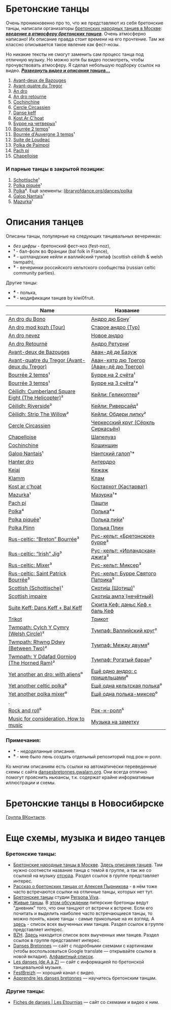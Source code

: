 Бретонские танцы
================
Очень проникновенно про то, что же представляют из себя бретонские танцы, написали организаторы [бретонских народных танцев в Москве](https://vk.com/club25749886): [***введение в атмосферу бретонских танцев***](text-intro.md). Очень атмосферно написано! Их описание правда стоит времени на его прочтение. Там же классно описывается такое явление как фест-нозы.

Но никакие тексты не смогут заменить сам процесс танца под отличную музыку. Но можно хотя бы видео посмотреть, чтобы прочувствовать атмосферу. Я сделал небольшую подборку ссылок на видео. ***[Развернуть видео и описания танцев...](README.md)***

1. [Avant-deux de Bazouges](https://www.youtube.com/watch?v=Ncds8-FMaEI)
2. [Avant-quatre du Tregor](https://www.youtube.com/watch?v=H5DNoZ2F3jw)
3. [An dro](https://www.youtube.com/watch?v=p_i027FhnyA)
4. [An dro retourne](https://www.youtube.com/watch?v=EUHjpInr1nA)
5. [Cochinchine](https://vk.com/video-25749886_170748467)
6. [Cercle Circassien](https://www.youtube.com/watch?v=JUIEfPi_SgY)
7. [Danse keff](https://www.youtube.com/watch?v=B6qej91iYLc)
8. [Kost Ar C'hoat](https://www.youtube.com/watch?v=EAVpaW_7qlQ)
9. [Бурре на четверых](https://vk.com/video-25749886_162534468)¹
10. [Bourrée 2 temps](https://www.youtube.com/watch?v=Fos5IOLRHK8)¹
11. [Bourrée d'Auvergne 3 temps](https://www.youtube.com/watch?v=TfQNjN_WHCU)¹
12. [Suite de Loudeac](https://www.youtube.com/watch?v=SOd9E8XKemA)
13. [Polka de Paimpol](https://vk.com/video39341115_456239021)
14. [Pach pi](https://www.youtube.com/watch?v=5eDQmwe1Zlo)
15. [Chapelloise](https://www.youtube.com/watch?v=XwNRitt0AFo)

### И парные танцы в закрытой позиции:

1. [Schottische](https://www.youtube.com/watch?v=vwHZvw7jk94)¹
2. [Polka piquée](https://www.youtube.com/watch?v=FcS_BrHe9PU)¹
3. [Polka](https://youtu.be/sVnfVUWiBTU?t=20)⁴. Ещё элементы: [libraryofdance.org/dances/polka](http://www.libraryofdance.org/dances/polka/)
4. [Galop Nantais](https://www.youtube.com/watch?v=aQUtWD-o9NE)¹
5. [Mazurka](https://www.youtube.com/watch?v=vEDn9frcy08)¹

Описания танцев
===============
Описаны танцы, популярные на следующих танцевальных вечеринках:

- _без цифры_ - бретонский фест-ноз (fest-noz),
- __¹__ - бал-фолк во Франции (bal folk in France),
- __²__ - шотландские кейли и валлийский тумпаф (scottish cèilidh & welsh twmpath),
- __³__ - вечеринки российского кельтского сообщества (russian celtic community parties).

Другие танцы:

- __⁴__ - полька,
- __⁰__ - модификации танцев by kiwi0fruit.

| Name | Название |
| ---- | -------- |
| [An dro du Bono](an-dro-du-bono.md) | [Андро дю Бону́](an-dro-du-bono.md) |
| [An dro mod kozh (Tour)](tour-an-dro-mod-kozh.md) | [Старое андро (Тур)](tour-an-dro-mod-kozh.md) |
| [An dro nevez](an-dro-nevez.md) | [Новое андро](an-dro-nevez.md) |
| [An dro Retourné](an-dro-retourne.md) | [Андро Ретурни́](an-dro-retourne.md) |
| [Avant-deux de Bazouges](avant-deux-de-bazouges.md) | [Аван-дё де Базуж](avant-deux-de-bazouges.md) |
| [Avant-quatre du Tregor (Avant-deux du Tregor)](avant-quatre-du-tregor.md) | [Аван-кятр дю Трегор (Аван-дё дю Трегор)](avant-quatre-du-tregor.md) |
| [Bourrée 2 temps](bourree.md)¹ | [Бурре на 2 счёта](bourree.md)¹ |
| [Bourrée 3 temps](bourree-3-temps.md)¹ | [Бурре на 3 счёта](bourree-3-temps.md)¹\* |
| [Cèilidh: Cumberland Square Eight (The Helicopter)](ceilidh-cumberland-square-eight.md)² | [Кейли: Геликоптер](ceilidh-cumberland-square-eight.md)² |
| [Cèilidh: Riverside](ceilidh-riverside.md)² | [Кейли: Риверсайд](ceilidh-riverside.md)² |
| [Cèilidh: Strip The Willow](ceilidh-strip-the-willow.md)² | [Кейли: Обдери липку](ceilidh-strip-the-willow.md)² |
| [Cercle Circassien](cercle-circassien.md) | [Черкесский круг (Сёркль Сиркасьён)](cercle-circassien.md) |
| [Chapelloise](chapelloise.md) | [Шапелуаз](chapelloise.md) |
| [Cochinchine](cochinchine.md) | [Кошиншин](cochinchine.md) |
| [Galop Nantais](galop-nantais.md)¹ | [Нантский галоп](galop-nantais.md)¹\* |
| [Hanter dro](hanter-dro.md) | [Антердро](hanter-dro.md) |
| [Kejaj](kejaj.md) | [Кежаж](kejaj.md) |
| [Klamm](klamm.md) | [Клам](klamm.md) |
| [Kost ar c'hoat](kost-ar-c-hoat.md) | [Костархот (Кастарват)](kost-ar-c-hoat.md) |
| [Mazurka](mazurka.md)¹ | [Мазурка](mazurka.md)¹\* |
| [Pach pi](pach-pi.md) | [Пашпи](pach-pi.md) |
| [Polka](polka.md)⁴ | [Полька](polka.md)⁴\* |
| [Polka piquée](polka-piquee.md)¹ | [Полька пи́ки](polka-piquee.md)¹ |
| [Polka Plinn](polka-plinn.md) | [Полька Плин](polka-plinn.md) |
| [Rus-celtic: “Breton” Bourrée](rus-celtic-breton-bourree.md)³ | [Рус-кельт: «Бретонское» бурре](rus-celtic-breton-bourree.md)³ |
| [Rus-celtic: “Irish” Jig](rus-celtic-irish-jig.md)³ | [Рус-кельт: «Ирландская» джига](rus-celtic-irish-jig.md)³ |
| [Rus-celtic: Mixer](rus-celtic-mixer.md)³ | [Рус-кельт: Миксер](rus-celtic-mixer.md)³ |
| [Rus-celtic: Saint Patrick Bourrée](rus-celtic-saint-patrick-bourree.md)³ | [Рус-кельт: Бурре Святого Патрика](rus-celtic-saint-patrick-bourree.md)³ |
| [Scottish (Schottische)](schottische.md)¹ | [Скоти́ш (Шотиш)](schottische.md)¹ |
| [Scottish impaire](scottish-impaire.md) | [Скоти́ш ампэ́ (нечётный)](scottish-impaire.md) |
| [Suite Keff: Dans Keff + Bal Keff](suite-keff.md) | [Сюита Кеф: даньс Кеф + баль Кеф](suite-keff.md) |
| [Trikot](trikot.md) | [Трикот](trikot.md) |
| [Twmpath: Cylch Y Cymry (Welsh Circle)](twmpath-cylch-y-cymry.md)² | [Тумпаф: Валлийский круг](twmpath-cylch-y-cymry.md)² |
| [Twmpath: Rhwng Ddwy (Between Two)](twmpath-rhwng-ddwy.md)² | [Тумпаф: Между двумя](twmpath-rhwng-ddwy.md)² |
| [Twmpath: Y Ddafad Gorniog (The Horned Ram)](twmpath-y-ddafad-gorniog.md)² | [Тумпаф: Рогатый баран](twmpath-y-ddafad-gorniog.md)² |
| [Yet another an dro: with aliens](yet-another-an-dro-with-aliens.md)⁰ | [Ещё одно андро: с пришельцами](yet-another-an-dro-with-aliens.md)⁰ |
| [Yet another celtic polka](yet-another-celtic-polka.md)⁰ | [Ещё одна кельтская полька](yet-another-celtic-polka.md)⁰ |
| [Yet another polka mixer](yet-another-polka-mixer.md)⁰ | [Ещё одна полька-миксер](yet-another-polka-mixer.md)⁰ |
| . |  |
| [Rock and roll](rock-and-roll.md)⁵ | [Рок-н-ролл](rock-and-roll.md)⁵ |
| [Music for consideration, How to music](music.md) | [Музыка на заметку](music.md) |

### Примечания:
- __\*__ - недоделанные описания.
- __⁵__ - мне было лень создать отдельный репозиторий под рок-н-ролл.

Ко многим описаниям есть ссылки на автоматически переведенные схемы с сайта [dansesbretonnes.gwalarn.org](http://dansesbretonnes.gwalarn.org). Они всегда отлично помогут прояснить ньюансы, т.к. содержат крайне информативные иллюстрации и схемы.

Бретонские танцы в Новосибирске
===============================
[Группа ВКонтакте](https://vk.com/club127030623).

Еще схемы, музыка и видео танцев
=================================
### Бретонские танцы:

- [Бретонские народные танцы в Москве](https://vk.com/club25749886). [Здесь описания танцев](https://vk.com/topic-25749886_27791034). Там нужно соотнести название танца с темой в группе, а так же со ссылкой на музыку [отсюда](https://vk.com/notes11408173). Раздел ссылок в группе представляет интерес. 
- [Рассказ о бретонских танцах от Алексея Пырникова](http://celtic-community.diary.ru/p193203999.htm?oam#more1) - в нём тоже часто встречаются ссылки на отличные танцы, которых нет тут.
- [Бретонские танцы](http://personaviva.spb.ru/?bret_dances) студии [Persona Viva](https://vk.com/club459205).
- [Живые танцы](https://vk.com/club31196395). В [этом обсуждении](https://vk.com/topic-31196395_25370716) питерские бретонцы ведут "дневник" того, что они танцуют от встречи к встрече. Если его почитать и выделить наиболее часто встречающиеся танцы, то можно понять, какие танцы - самые прикольные на их взгляд. А [здесь](https://vk.com/topic-31196395_29427388) - список всех выученных ими танцев. Раздел ссылок в группе представляет интерес.
- [BZH](https://vk.com/club640304). [Здесь](https://vk.com/topic-640304_9414805) находится список всех выученных ими танцев. Раздел ссылок в группе представляет интерес.
- [Danses Bretonnes](http://dansesbretonnes.gwalarn.org) — сайт с подробными схемами с картинками (чтобы воспользоваться Google translate — открывайте ссылки в новой вкладке). [Алфавитный список](http://dansesbretonnes.gwalarn.org/accueil/alphabetique.html).
- [Les danses (de A à Z)](http://nozbreizh.fr/index.php?option=com_content&task=view&id=20&Itemid=37&lettre_param=A#A) — сайт с информацией по бретонской танцевальной музыке.
- [FestBreizh](https://www.youtube.com/channel/UCjwYudG6SWmI2mz1wS_eijA) — хороший канал с видео.
- [Apprendre les danses bretonnes](http://lannig.e-monsite.com/) — научитесь бретонским танцам.

### Другие танцы:

- [Fiches de danses | Les Etournias](http://lesetournias.fr/ateliers-danses/fiches-de-danses) — сайт со схемами и видео к ним.
